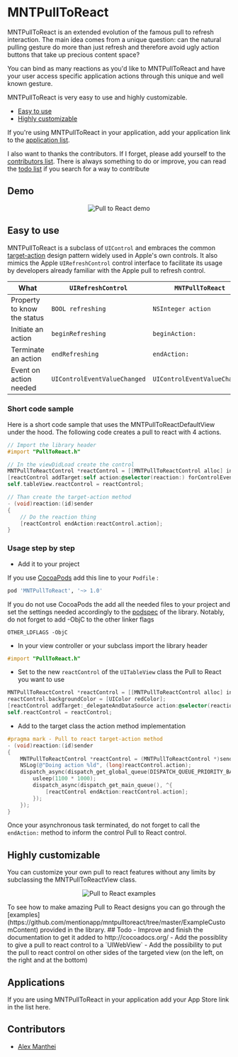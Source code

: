 MNTPullToReact
==============
MNTPullToReact is an extended evolution of the famous pull to refresh interaction. The main idea comes from a unique question: can the natural pulling gesture do more than just refresh and therefore avoid ugly action buttons that take up precious content space?

You can bind as many reactions as you'd like to MNTPullToReact and have your user access specific application actions through this unique and well known gesture.

MNTPullToReact is very easy to use and highly customizable.
- [Easy to use](#easy-to-use)
- [Highly customizable](#highly-customizable)


If you're using MNTPullToReact in your application, add your application link to the [application list](#applications).

I also want to thanks the contributors. If I forget, please add yourself to the [contributors list](#contributors). There is always something to do or improve, you can read the [todo list](#todo) if you search for a way to contribute

## Demo

<p align="center" >
  <img src="https://raw.githubusercontent.com/mentionapp/mntpulltoreact/master/README/mention-example.gif" alt="Pull to React demo" title="Pull to React demo">
</p>

## Easy to use
MNTPullToReact is a subclass of `UIControl` and embraces the common [target-action](https://developer.apple.com/library/ios/documentation/general/conceptual/Devpedia-CocoaApp/TargetAction.html) design pattern widely used in Apple's own controls. It also mimics the Apple `UIRefreshControl` control interface to facilitate its usage by developers already familiar with the Apple pull to refresh control.

| What                        | `UIRefreshControl`            | `MNTPullToReact`              |
| --------------------------- | ----------------------------- | ----------------------------- |
| Property to know the status | `BOOL refreshing`             | `NSInteger action`            |
| Initiate an action          | `beginRefreshing`             | `beginAction:`                |
| Terminate an action         | `endRefreshing`               | `endAction:`                  |
| Event on action needed      | `UIControlEventValueChanged ` | `UIControlEventValueChanged ` |

### Short code sample
Here is a short code sample that uses the MNTPullToReactDefaultView under the hood. The following code creates a pull to react with 4 actions.

``` objective-c
// Import the library header
#import "PullToReact.h"

// In the viewDidLoad create the control
MNTPullToReactControl *reactControl = [[MNTPullToReactControl alloc] initWithNumberOfActions:4];
[reactControl addTarget:self action:@selector(reaction:) forControlEvents:UIControlEventValueChanged];
self.tableView.reactControl = reactControl;

// Than create the target-action method
- (void)reaction:(id)sender
{
    // Do the reaction thing
    [reactControl endAction:reactControl.action];
}
```

### Usage step by step
+ Add it to your project

If you use [CocoaPods](http://cocoapods.org/) add this line to your `Podfile` :
``` ruby
pod 'MNTPullToReact', '~> 1.0'
```
If you do not use CocoaPods the add all the needed files to your project and set the settings needed accordingly to the [podspec](https://github.com/mentionapp/mntpulltoreact/blob/master/MNTPullToReact.podspec) of the library. 
Notably, do not forget to add -ObjC to the other linker flags
```
OTHER_LDFLAGS -ObjC
```

+ In your view controller or your subclass import the library header
``` objective-c
#import "PullToReact.h"
```

+ Set to the new `reactControl` of the `UITableView` class the Pull to React you want to use
``` objective-c
MNTPullToReactControl *reactControl = [[MNTPullToReactControl alloc] initWithNumberOfActions:4];
reactControl.backgroundColor = [UIColor redColor];
[reactControl addTarget:_delegateAndDataSource action:@selector(reaction:) forControlEvents:UIControlEventValueChanged];
self.reactControl = reactControl;
```
+ Add to the target class the action method implementation
``` objective-c
#pragma mark - Pull to react target-action method
- (void)reaction:(id)sender
{
    MNTPullToReactControl *reactControl = (MNTPullToReactControl *)sender;
    NSLog(@"Doing action %ld", (long)reactControl.action);
    dispatch_async(dispatch_get_global_queue(DISPATCH_QUEUE_PRIORITY_BACKGROUND, 0), ^{
        usleep(1100 * 1000);
        dispatch_async(dispatch_get_main_queue(), ^{
            [reactControl endAction:reactControl.action];
        });
    });
}
```
Once your asynchronous task terminated, do not forget to call the `endAction:` method to inform the control Pull to React control.

## Highly customizable
You can customize your own pull to react features without any limits by subclassing the MNTPullToReactView class.
<p align="center" >
  <img src="https://raw.githubusercontent.com/mentionapp/mntpulltoreact/master/README/examples.jpg" alt="Pull to React examples" title="Pull to React examples">
</p>
To see how to make amazing Pull to React designs you can go through the [examples](https://github.com/mentionapp/mntpulltoreact/tree/master/ExampleCustomContent) provided in the library.
## Todo
- Improve and finish the documentation to get it added to http://cocoadocs.org/
- Add the possiblity to give a pull to react control to a `UIWebView`
- Add the possibility to put the pull to react control on other sides of the targeted view (on the left, on the right and at the bottom)

## Applications
If you are using MNTPullToReact in your application add your App Store link in the list here.

## Contributors
- [Alex Manthei](https://github.com/amanthei)
